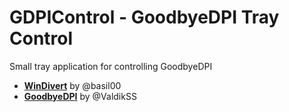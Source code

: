 # GDPIControl - GoodbyeDPI Tray Control
Small tray application for controlling GoodbyeDPI

- **[WinDivert](https://github.com/basil00/Divert)** by @basil00
- **[GoodbyeDPI](https://github.com/ValdikSS/GoodbyeDPI/)** by @ValdikSS
